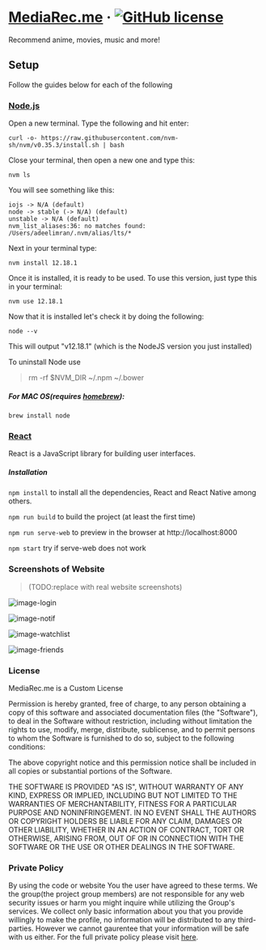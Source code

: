 # [MediaRec.me](https://github.com/bedr2341/MediaRec.m) &middot; [![GitHub license](https://img.shields.io/badge/license-Custom-blue.svg)](https://github.com/bedr2341/MediaRec.me/blob/master/LICENSE.md) 

Recommend anime, movies, music and more!


## Setup
Follow the guides below for each of the following 

### [Node.js](https://nodejs.org/en/)

Open a new terminal. Type the following and hit enter:

```curl -o- https://raw.githubusercontent.com/nvm-sh/nvm/v0.35.3/install.sh | bash```

Close your terminal, then open a new one and type this:

```nvm ls```

You will see something like this:

```system
iojs -> N/A (default)
node -> stable (-> N/A) (default)
unstable -> N/A (default)
nvm_list_aliases:36: no matches found: /Users/adeelimran/.nvm/alias/lts/*
```

Next in your terminal type:

```nvm install 12.18.1```

Once it is installed, it is ready to be used. To use this version, just type this in your terminal:

```nvm use 12.18.1```

Now that it is installed let's check it by doing the following:

```node --v```

This will output "v12.18.1" (which is the NodeJS version you just installed)


To uninstall Node use 
>rm -rf $NVM_DIR ~/.npm ~/.bower




##### For MAC OS(requires [homebrew](https://brew.sh/)):
```brew install node```


### [React](https://reactjs.org/) 

React is a JavaScript library for building user interfaces.

##### Installation

```npm install``` to install all the dependencies, React and React Native among others.

```npm run build``` to build the project (at least the first time)

```npm run serve-web``` to preview in the browser at http://localhost:8000

```npm start``` try if serve-web does not work


### Screenshots of Website
>(TODO:replace with real website screenshots)

![image-login](https://user-images.githubusercontent.com/43308680/144004921-476f534b-72c7-462f-bfd8-2c0f2ddf92f9.png)


![image-notif](https://user-images.githubusercontent.com/43308680/144004942-7427353b-d3cc-48f5-a7e6-a93ceae3a4b6.png)

![image-watchlist](https://user-images.githubusercontent.com/43308680/144004997-c00f42ed-9720-4dc6-a900-a25eb45017e0.png)

![image-friends](https://user-images.githubusercontent.com/43308680/144005053-48cc1cc5-d543-4841-9324-de2a6ee97d21.png)


### License

MediaRec.me is a Custom License

Permission is hereby granted, free of charge, to any person obtaining a copy of this software and associated documentation files (the "Software"), to deal in the Software without restriction, including without limitation the rights to use, modify, merge, distribute, sublicense, and to permit persons to whom the Software is furnished to do so, subject to the following conditions:

The above copyright notice and this permission notice shall be included in all copies or substantial portions of the Software.

THE SOFTWARE IS PROVIDED "AS IS", WITHOUT WARRANTY OF ANY KIND, EXPRESS OR IMPLIED, INCLUDING BUT NOT LIMITED TO THE WARRANTIES OF MERCHANTABILITY, FITNESS FOR A PARTICULAR PURPOSE AND NONINFRINGEMENT. IN NO EVENT SHALL THE AUTHORS OR COPYRIGHT HOLDERS BE LIABLE FOR ANY CLAIM, DAMAGES OR OTHER LIABILITY, WHETHER IN AN ACTION OF CONTRACT, TORT OR OTHERWISE, ARISING FROM, OUT OF OR IN CONNECTION WITH THE SOFTWARE OR THE USE OR OTHER DEALINGS IN THE SOFTWARE.


### Private Policy

By using the code or website You the user have agreed to these terms. We  the group(the project group members) are not responsible for any web security issues or harm you might inquire while utilizing the Group's services. We collect only basic information about you that you provide willingly to make the profile, no information will be distributed to any third-parties. However we cannot gaurentee that your information will be safe with us either. For the full private policy please visit [here](https://github.com/bedr2341/MediaRec.me/wiki/Private-Policy).
